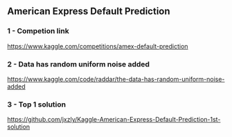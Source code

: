 ## American Express Default Prediction

### 1 - Competion link

https://www.kaggle.com/competitions/amex-default-prediction

### 2 - Data has random uniform noise added

https://www.kaggle.com/code/raddar/the-data-has-random-uniform-noise-added

### 3 - Top 1 solution

https://github.com/jxzly/Kaggle-American-Express-Default-Prediction-1st-solution